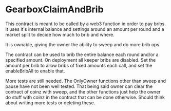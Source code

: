 # GearboxClaimAndBrib

This contract is meant to be called by a web3 function in order to pay bribs.  It uses it's internal balance and settings around an amount  per round and a market split to decide how much to brib and where.

It is ownable, giving the owner the ability to sweep and do more brib ops.

The contract can be used to brib the entire balance each round and/or a specified amount.  On deployment all keeper bribs are disabled.  Set the amount per brib to allow bribs of fixed amounts each call, and set the enableBribAll to enable that.


More tests are still needed.  The OnlyOwner functions other than sweep and pause have not been well tested.  That being said owner can clear the contract of coinz with sweep, and the other functions just help the owner do stuff with coinz in the contract that can be done otherwise.  Should think about writing more tests or deleting these.